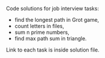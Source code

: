 
Code solutions for job interview tasks:
- find the longest path in Grot game,
- count letters in files,
- sum n prime numbers,
- find max path sum in triangle.

Link to each task is inside solution file.
